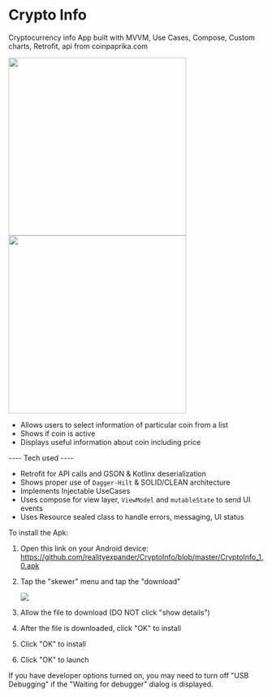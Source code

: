 # Crypto Info
Cryptocurrency info App built with MVVM, Use Cases, Compose, Custom charts, Retrofit, api from coinpaprika.com

[<img src="https://user-images.githubusercontent.com/5157474/172730193-3b276290-b6d7-4a96-8ee3-705c63f5d37b.png" width="350"/>](https://user-images.githubusercontent.com/5157474/172730193-3b276290-b6d7-4a96-8ee3-705c63f5d37b.png)
[<img src="https://user-images.githubusercontent.com/5157474/172730218-16520feb-29ce-4398-b9ab-87d9e0d07484.png" width="350"/>](https://user-images.githubusercontent.com/5157474/172730218-16520feb-29ce-4398-b9ab-87d9e0d07484.png)

- Allows users to select information of particular coin from a list
- Shows if coin is active
- Displays useful information about coin including price

---- Tech used ----
- Retrofit for API calls and GSON & Kotlinx deserialization
- Shows proper use of `Dagger-Hilt` & SOLID/CLEAN architecture
- Implements Injectable UseCases
- Uses compose for view layer, `ViewModel` and `mutableState` to send UI events
- Uses Resource sealed class to handle errors, messaging, UI status

To install the Apk:

1. Open this link on your Android device:
   https://github.com/realityexpander/CryptoInfo/blob/master/CryptoInfo_1.0.apk
2. Tap the "skewer" menu and tap the "download"

   [![](https://user-images.githubusercontent.com/5157474/147434050-57102a30-af32-46ed-a90b-d94e0c4a4f35.jpg)]()
3. Allow the file to download (DO NOT click "show details")
4. After the file is downloaded, click "OK" to install
5. Click "OK" to install
6. Click "OK" to launch

If you have developer options turned on, you may need to turn off "USB Debugging" if the "Waiting for debugger" dialog is displayed.
